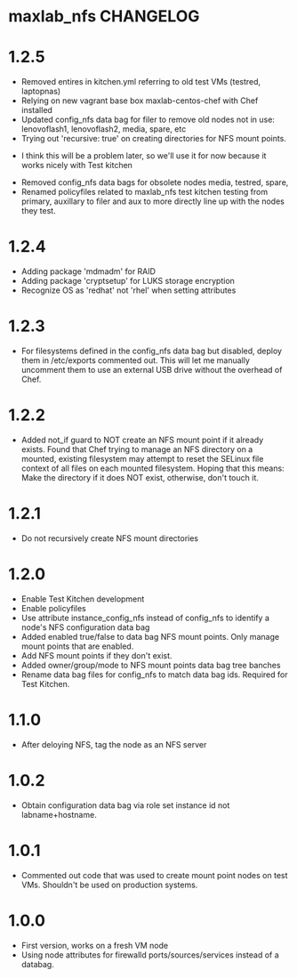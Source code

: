 # maxlab_nfs CHANGELOG

# 1.2.5

* Removed entires in kitchen.yml referring to old test VMs (testred, laptopnas)
* Relying on new vagrant base box maxlab-centos-chef with Chef installed
* Updated config_nfs data bag for filer to remove old nodes not in use: lenovoflash1, lenovoflash2, media, spare, etc
* Trying out 'recursive: true' on creating directories for NFS mount points.
- I think this will be a problem later, so we'll use it for now because it works nicely with Test kitchen
* Removed config_nfs data bags for obsolete nodes media, testred, spare,
* Renamed policyfiles related to maxlab_nfs test kitchen testing from primary, auxillary to filer and aux to more directly line up with the nodes they test.

# 1.2.4

* Adding package 'mdmadm' for RAID
* Adding package 'cryptsetup' for LUKS storage encryption
* Recognize OS as 'redhat' not 'rhel' when setting attributes

# 1.2.3

* For filesystems defined in the config_nfs data bag but disabled, deploy them in /etc/exports commented out. This will let me manually uncomment them to use an external USB drive without the overhead of Chef.

# 1.2.2

* Added not_if guard to NOT create an NFS mount point if it already exists.  Found that Chef trying to manage an NFS directory on a mounted, existing filesystem may attempt to reset the SELinux file context of all files on each mounted filesystem. Hoping that this means: Make the directory if it does NOT exist, otherwise, don't touch it.

# 1.2.1

* Do not recursively create NFS mount directories

# 1.2.0

* Enable Test Kitchen development
* Enable policyfiles
* Use attribute instance_config_nfs instead of config_nfs to identify a node's NFS configuration data bag
* Added enabled true/false to data bag NFS mount points.  Only manage mount points that are enabled.
* Add NFS mount points if they don't exist.
* Added owner/group/mode to NFS mount points data bag tree banches
* Rename data bag files for config_nfs to match data bag ids. Required for Test Kitchen.


# 1.1.0

* After deloying NFS, tag the node as an NFS server

# 1.0.2

* Obtain configuration data bag via role set instance id not labname+hostname.

# 1.0.1

* Commented out code that was used to create mount point nodes on test VMs.  Shouldn't be used on production systems.

# 1.0.0

* First version, works on a fresh VM node
* Using node attributes for firewalld ports/sources/services instead of a databag.
